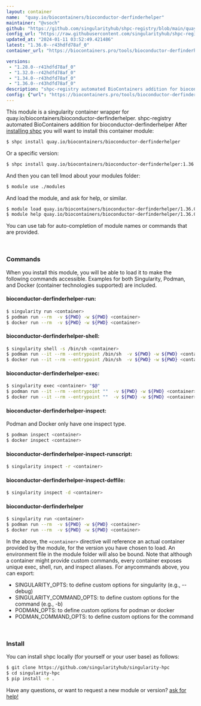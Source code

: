 ```yaml
---
layout: container
name:  "quay.io/biocontainers/bioconductor-derfinderhelper"
maintainer: "@vsoch"
github: "https://github.com/singularityhub/shpc-registry/blob/main/quay.io/biocontainers/bioconductor-derfinderhelper/container.yaml"
config_url: "https://raw.githubusercontent.com/singularityhub/shpc-registry/main/quay.io/biocontainers/bioconductor-derfinderhelper/container.yaml"
updated_at: "2024-01-11 03:52:49.421486"
latest: "1.36.0--r43hdfd78af_0"
container_url: "https://biocontainers.pro/tools/bioconductor-derfinderhelper"

versions:
 - "1.28.0--r41hdfd78af_0"
 - "1.32.0--r42hdfd78af_0"
 - "1.34.0--r43hdfd78af_0"
 - "1.36.0--r43hdfd78af_0"
description: "shpc-registry automated BioContainers addition for bioconductor-derfinderhelper"
config: {"url": "https://biocontainers.pro/tools/bioconductor-derfinderhelper", "maintainer": "@vsoch", "description": "shpc-registry automated BioContainers addition for bioconductor-derfinderhelper", "latest": {"1.36.0--r43hdfd78af_0": "sha256:bc69f54686524ec677ba7dbb6f2fdc7b5a2490f768af3817c9d98f6dee58da98"}, "tags": {"1.28.0--r41hdfd78af_0": "sha256:0acb46969279e7a03686928a608ad058c517a39bea879e5ea509879a631d0a85", "1.32.0--r42hdfd78af_0": "sha256:8650c25318359ba5d6e73de7932d4ea430928239c6ce2e881833020ae314684f", "1.34.0--r43hdfd78af_0": "sha256:e13bad311ab1083317a054a6f12bfbd0a8dd124962be6751a062d104d117915b", "1.36.0--r43hdfd78af_0": "sha256:bc69f54686524ec677ba7dbb6f2fdc7b5a2490f768af3817c9d98f6dee58da98"}, "docker": "quay.io/biocontainers/bioconductor-derfinderhelper"}
---
```


This module is a singularity container wrapper for quay.io/biocontainers/bioconductor-derfinderhelper.
shpc-registry automated BioContainers addition for bioconductor-derfinderhelper
After [installing shpc](#install) you will want to install this container module:


```bash
$ shpc install quay.io/biocontainers/bioconductor-derfinderhelper
```

Or a specific version:

```bash
$ shpc install quay.io/biocontainers/bioconductor-derfinderhelper:1.36.0--r43hdfd78af_0
```

And then you can tell lmod about your modules folder:

```bash
$ module use ./modules
```

And load the module, and ask for help, or similar.

```bash
$ module load quay.io/biocontainers/bioconductor-derfinderhelper/1.36.0--r43hdfd78af_0
$ module help quay.io/biocontainers/bioconductor-derfinderhelper/1.36.0--r43hdfd78af_0
```

You can use tab for auto-completion of module names or commands that are provided.

<br>

### Commands

When you install this module, you will be able to load it to make the following commands accessible.
Examples for both Singularity, Podman, and Docker (container technologies supported) are included.

#### bioconductor-derfinderhelper-run:

```bash
$ singularity run <container>
$ podman run --rm  -v ${PWD} -w ${PWD} <container>
$ docker run --rm  -v ${PWD} -w ${PWD} <container>
```

#### bioconductor-derfinderhelper-shell:

```bash
$ singularity shell -s /bin/sh <container>
$ podman run --it --rm --entrypoint /bin/sh  -v ${PWD} -w ${PWD} <container>
$ docker run --it --rm --entrypoint /bin/sh  -v ${PWD} -w ${PWD} <container>
```

#### bioconductor-derfinderhelper-exec:

```bash
$ singularity exec <container> "$@"
$ podman run --it --rm --entrypoint ""  -v ${PWD} -w ${PWD} <container> "$@"
$ docker run --it --rm --entrypoint ""  -v ${PWD} -w ${PWD} <container> "$@"
```

#### bioconductor-derfinderhelper-inspect:

Podman and Docker only have one inspect type.

```bash
$ podman inspect <container>
$ docker inspect <container>
```

#### bioconductor-derfinderhelper-inspect-runscript:

```bash
$ singularity inspect -r <container>
```

#### bioconductor-derfinderhelper-inspect-deffile:

```bash
$ singularity inspect -d <container>
```



#### bioconductor-derfinderhelper

```bash
$ singularity run <container>
$ podman run --rm  -v ${PWD} -w ${PWD} <container>
$ docker run --rm  -v ${PWD} -w ${PWD} <container>
```


In the above, the `<container>` directive will reference an actual container provided
by the module, for the version you have chosen to load. An environment file in the
module folder will also be bound. Note that although a container
might provide custom commands, every container exposes unique exec, shell, run, and
inspect aliases. For anycommands above, you can export:

 - SINGULARITY_OPTS: to define custom options for singularity (e.g., --debug)
 - SINGULARITY_COMMAND_OPTS: to define custom options for the command (e.g., -b)
 - PODMAN_OPTS: to define custom options for podman or docker
 - PODMAN_COMMAND_OPTS: to define custom options for the command

<br>

### Install

You can install shpc locally (for yourself or your user base) as follows:

```bash
$ git clone https://github.com/singularityhub/singularity-hpc
$ cd singularity-hpc
$ pip install -e .
```

Have any questions, or want to request a new module or version? [ask for help!](https://github.com/singularityhub/singularity-hpc/issues)